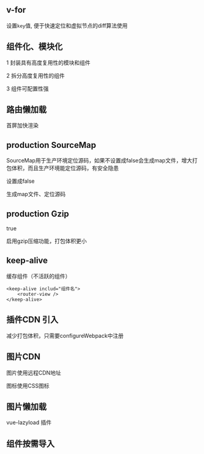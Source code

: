## v-for 

设置`key`值, 便于快速定位和虚拟节点的diff算法使用



## 组件化、模块化

1 封装具有高度复用性的模块和组件

2 拆分高度复用性的组件

3 组件可配置性强

## 路由懒加载

首屏加快渲染

## production SourceMap

SourceMap用于生产环境定位源码，如果不设置成false会生成map文件，增大打包体积，而且生产环境能定位源码，有安全隐患

设置成false

生成map文件、定位源码



## production Gzip

true

启用gzip压缩功能，打包体积更小



## keep-alive

缓存组件（不活跃的组件）

```
<keep-alive includ="组件名">
	<router-view />
</keep-alive>
```



## 插件CDN 引入

减少打包体积，只需要configureWebpack中注册



## 图片CDN

图片使用远程CDN地址

图标使用CSS图标



## 图片懒加载

vue-lazyload 插件



## 组件按需导入